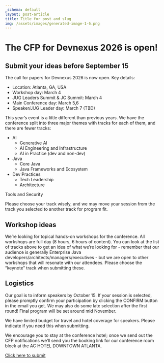 ```yaml
---
_schema: default
layout: post-article
title: Title for post and slug
img: /assets/images/generated-image-1-6.png
---
```

# The CFP for Devnexus 2026 is open!

## Submit your ideas before September 15

The call for papers for Devnexus 2026 is now open. Key details:

* Location: Atlanta, GA, USA
* Workshop day: March 4
* JUG Leaders Summit & JC Summit: March 4
* Main Conference day: March 5,6
* Speaker/JUG Leader day: March 7 (TBD)

This year’s event is a little different than previous years. We have the conference split into three major themes with tracks for each of them, and there are fewer tracks:

* AI
  * Generative AI
  * AI Engineering and Infrastructure
  * AI in Practice (dev and non-dev)
* Java
  * Core Java
  * Java Frameworks and Ecosystem
* Dev Practices
  * Tech Leadership
  * Architecture

Tools and Security

Please choose your track wisely, and we may move your session from the track you selected to another track for program fit.

## Workshop ideas

We’re looking for topical hands-on workshops for the conference. All workshops are full day (8 hours, 6 hours of content). You can look at the list of tracks above to get an idea of what we’re looking for - remember that our audience is generally Enterprise Java developers/architects/managers/executives - but we are open to other workshops that will resonate with our attendees. Please choose the “keynote” track when submitting these.

## Logistics

Our goal is to inform speakers by October 15. If your session is selected, please promptly confirm your participation by clicking the CONFIRM button in the email you get. We may also do some late selection after the first round! Final program will be set around mid November.

We have limited budget for travel and hotel coverage for speakers. Please indicate if you need this when submitting.

We encourage you to stay at the conference hotel; once we send out the CFP notifications we’ll send you the booking link for our conference room block at the AC HOTEL DOWNTOWN ATLANTA.

[Click here to submit](https://sessionize.com/devnexus-2026/)